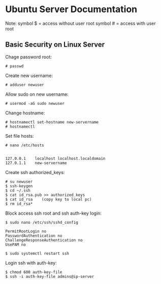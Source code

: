 # Ubuntu Server Documentation

Note:
symbol $ = access without user root
symbol # = access with user root

## Basic Security on Linux Server
Chage password root:
```
# passwd
```

Create new username:
```
# adduser newuser
```

Allow sudo on new username:
```
# usermod -aG sudo newuser
```

Change hostname:
```
# hostnamectl set-hostname new-servername
# hostnamectl
```

Set file hosts:
```
# nano /etc/hosts


127.0.0.1    localhost localhost.localdomain
127.0.1.1    new-servername
```

Create ssh authorized_keys:
```
# su newuser
$ ssh-keygen
$ cd ~/.ssh
$ cat id_rsa.pub >> authorized_keys
$ cat id_rsa	(copy key to local pc)
$ rm id_rsa*
```	

Block access ssh root and ssh auth-key login:
```
$ sudo nano /etc/ssh/sshd_config

PermitRootLogin no
PasswordAuthentication no
ChallengeResponseAuthentication no
UsePAM no

$ sudo systemctl restart ssh
```

Login ssh with auth-key:
```
$ chmod 600 auth-key-file
$ ssh -i auth-key-file admins@ip-server
```
